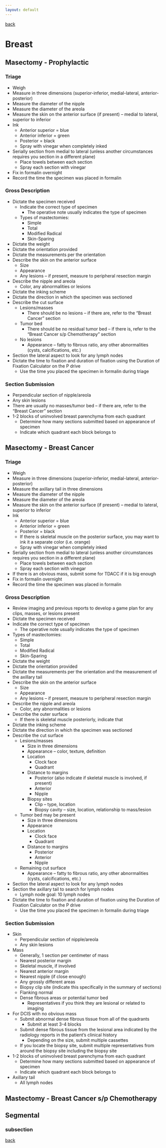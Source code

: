 ```yaml
---
layout: default
---
```

[back](./../)

# Breast

## Masectomy - Prophylactic

### Triage

- Weigh
- Measure in three dimensions (superior-inferior, medial-lateral, anterior-posterior)
- Measure the diameter of the nipple
- Measure the diameter of the areola
- Measure the skin on the anterior surface (if present) – medial to lateral, superior to inferior
- Ink
	- Anterior superior = blue
	- Anterior inferior = green
	- Posterior = black
	- Spray with vinegar when completely inked
- Serially section from medial to lateral (unless another circumstances requires you section in a different plane)
	- Place towels between each section
	- Spray each section with vinegar
- Fix in formalin overnight
- Record the time the specimen was placed in formalin

### Gross Description

- Dictate the specimen received 
	- Indicate the correct type of specimen
		- The operative note usually indicates the type of specimen
	- Types of mastectomies:
		- Simple
		- Total
		- Modified Radical
		- Skin-Sparing
- Dictate the weight
- Dictate the orientation provided
- Dictate the measurements per the orientation
- Describe the skin on the anterior surface
	- Size
	- Appearance
	- Any lesions – if present, measure to peripheral resection margin
- Describe the nipple and areola
	- Color, any abnormalities or lesions
- Dictate the inking scheme
- Dictate the direction in which the specimen was sectioned
- Describe the cut surface 
	- Lesions/masses
		- There should be no lesions – if there are, refer to the “Breast Cancer” section
	- Tumor bed
		- There should be no residual tumor bed – if there is, refer to the “Breast Cancer s/p Chemotherapy” section
	- No lesions
		- Appearance – fatty to fibrous ratio, any other abnormalities (cysts, calcifications, etc.)
- Section the lateral aspect to look for any lymph nodes
- Dictate the time to fixation and duration of fixation using the Duration of Fixation Calculator on the P drive
	- Use the time you placed the specimen in formalin during triage

### Section Submission

- Perpendicular section of nipple/areola
- Any skin lesions
- There are usually no masses/tumor bed – if there are, refer to the “Breast Cancer” section
- 1-2 blocks of uninvolved breast parenchyma from each quadrant
	- Determine how many sections submitted based on appearance of specimen
	- Indicate which quadrant each block belongs to 

## Masectomy - Breast Cancer
### Triage

- Weigh
- Measure in three dimensions (superior-inferior, medial-lateral, anterior-posterior)
- Measure the axillary tail in three dimensions
- Measure the diameter of the nipple
- Measure the diameter of the areola
- Measure the skin on the anterior surface (if present) – medial to lateral, superior to inferior
- Ink
	- Anterior superior = blue
	- Anterior inferior = green
	- Posterior = black
	- If there is skeletal muscle on the posterior surface, you may want to ink it a separate color (i.e. orange)
	- Spray with vinegar when completely inked
- Serially section from medial to lateral (unless another circumstances requires you section in a different plane)
	- Place towels between each section
	- Spray each section with vinegar
- If there is an obvious mass, submit some for TDACC if it is big enough
- Fix in formalin overnight
- Record the time the specimen was placed in formalin

### Gross Description

- Review imaging and previous reports to develop a game plan for any clips, masses, or lesions present
- Dictate the specimen received 
- Indicate the correct type of specimen
	- The operative note usually indicates the type of specimen
- Types of mastectomies:
	- Simple
	- Total
	- Modified Radical
	- Skin-Sparing
- Dictate the weight
- Dictate the orientation provided
- Dictate the measurements per the orientation and the measurement of the axillary tail
- Describe the skin on the anterior surface
	- Size
	- Appearance
	- Any lesions – if present, measure to peripheral resection margin
- Describe the nipple and areola
	- Color, any abnormalities or lesions
- Describe the outer surface
	- If there is skeletal muscle posteriorly, indicate that
- Dictate the inking scheme
- Dictate the direction in which the specimen was sectioned
- Describe the cut surface 
	- Lesions/masses
		- Size in three dimensions
		- Appearance – color, texture, definition
		- Location
			- Clock face
			- Quadrant
		- Distance to margins
			- Posterior (also indicate if skeletal muscle is involved, if present)
			- Anterior
			- Nipple
		- Biopsy sites
			- Clip – type, location
			- Biopsy cavity – size, location, relationship to mass/lesion
	- Tumor bed may be present
		- Size in three dimensions
		- Appearance
		- Location
			- Clock face
			- Quadrant
		- Distance to margins
			- Posterior
			- Anterior
			- Nipple
	- Remaining cut surface
		- Appearance – fatty to fibrous ratio, any other abnormalities (cysts, calcifications, etc.)
- Section the lateral aspect to look for any lymph nodes
- Section the axillary tail to search for lymph nodes
	- Lymph node goal: 10 lymph nodes
- Dictate the time to fixation and duration of fixation using the Duration of Fixation Calculator on the P drive
	- Use the time you placed the specimen in formalin during triage

### Section Submission
- Skin
	- Perpendicular section of nipple/areola
	- Any skin lesions
- Mass
	- Generally, 1 section per centimeter of mass
	- Nearest posterior margin
	- Skeletal muscle, if involved
	- Nearest anterior margin
	- Nearest nipple (if close enough)
	- Any grossly different areas
	- Biopsy clip site (indicate this specifically in the summary of sections)
	- Flanking normal
	- Dense fibrous areas or potential tumor bed
		- Representatives if you think they are lesional or related to imaging
- For DCIS with no obvious mass
	- Submit abnormal dense fibrous tissue from all of the quadrants
		- Submit at least 3-4 blocks
	- Submit dense fibrous tissue from the lesional area indicated by the radiology reports in the patient’s clinical history
		- Depending on the size, submit multiple cassettes
	- If you locate the biopsy site, submit multiple representatives from around the biopsy site including the biopsy site
- 1-2 blocks of uninvolved breast parenchyma from each quadrant
	- Determine how many sections submitted based on appearance of specimen
	- Indicate which quadrant each block belongs to 
- Axillary tail
	- All lymph nodes

## Mastectomy - Breast Cancer s/p Chemotherapy

## Segmental

### subsection

[back](./../)
